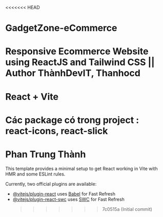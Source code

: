<!-- @format -->

<<<<<<< HEAD

# GadgetZone-eCommerce

# Responsive Ecommerce Website using ReactJS and Tailwind CSS || Author ThànhDevIT, Thanhocd

# React + Vite

# Các package có trong project : react-icons, react-slick

# Phan Trung Thành

This template provides a minimal setup to get React working in Vite with HMR and some ESLint rules.

Currently, two official plugins are available:

- [@vitejs/plugin-react](https://github.com/vitejs/vite-plugin-react/blob/main/packages/plugin-react/README.md) uses [Babel](https://babeljs.io/) for Fast Refresh
- [@vitejs/plugin-react-swc](https://github.com/vitejs/vite-plugin-react-swc) uses [SWC](https://swc.rs/) for Fast Refresh
  > > > > > > > 7c0515a (Initial commit)

